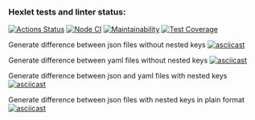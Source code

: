 ### Hexlet tests and linter status:
[![Actions Status](https://github.com/Shakhmurat/frontend-project-46/actions/workflows/hexlet-check.yml/badge.svg)](https://github.com/Shakhmurat/frontend-project-46/actions)
[![Node CI](https://github.com/Shakhmurat/frontend-project-46/actions/workflows/Node-CI.yml/badge.svg)](https://github.com/Shakhmurat/frontend-project-46/actions/workflows/Node-CI.yml)
[![Maintainability](https://api.codeclimate.com/v1/badges/c45a85c826079ad56f90/maintainability)](https://codeclimate.com/github/Shakhmurat/frontend-project-46/maintainability)
[![Test Coverage](https://api.codeclimate.com/v1/badges/c45a85c826079ad56f90/test_coverage)](https://codeclimate.com/github/Shakhmurat/frontend-project-46/test_coverage)

Generate difference between json files without nested keys
[![asciicast](https://asciinema.org/a/704040.svg)](https://asciinema.org/a/704040)

Generate difference between yaml files without nested keys
[![asciicast](https://asciinema.org/a/705122.svg)](https://asciinema.org/a/705122)

Generate difference between json and yaml files with nested keys
[![asciicast](https://asciinema.org/a/707107.svg)](https://asciinema.org/a/707107)

Generate difference between json files with nested keys in plain format
[![asciicast](https://asciinema.org/a/707711.svg)](https://asciinema.org/a/707711)